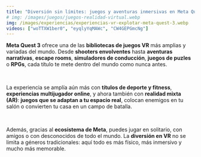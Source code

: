 ```yaml
---
title: "Diversión sin límites: juegos y aventuras inmersivas en Meta Quest 3"
# img: /images/juegos/juegos-realidad-virtual.webp
img: /images/experiencias/experiencias-vr-explotar-meta-quest-3.webp
videos: ["woTTXW1ber0", "eyqlyYqMAWc", "CW4GEPGmcNg"]
---
```

**Meta Quest 3** ofrece una de las **bibliotecas de juegos VR** más amplias y variadas del mundo. Desde **shooters envolventes** hasta **aventuras narrativas**, **escape rooms**, **simuladores de conducción**, **juegos de puzles** o **RPGs**, cada título te mete dentro del mundo como nunca antes.

&nbsp;

La experiencia se amplía aún más con **títulos de deporte y fitness**, **experiencias multijugador online**, y ahora también con **realidad mixta (AR)**: **juegos que se adaptan a tu espacio real**, colocan enemigos en tu salón o convierten tu casa en un campo de batalla.

&nbsp;

Además, gracias al **ecosistema de Meta**, puedes jugar en solitario, con amigos o con desconocidos de todo el mundo. La **diversión en VR** no se limita a géneros tradicionales: aquí todo es más físico, más inmersivo y mucho más memorable.